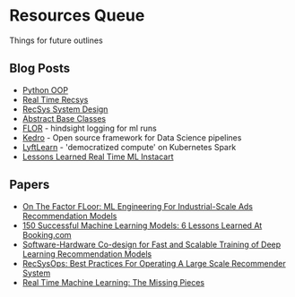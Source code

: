 # Resources Queue
Things for future outlines

## Blog Posts
* [Python OOP](https://www.pythontutorial.net/python-oop/)
* [Real Time Recsys](https://eugeneyan.com/writing/real-time-recommendations/)
* [RecSys System Design](https://applyingml.com/resources/discovery-system-design/)
* [Abstract Base Classes](https://docs.python.org/3/glossary.html#term-abstract-base-class)
* [FLOR](https://github.com/ucbrise/flor) - hindsight logging for ml runs
* [Kedro](https://kedro.readthedocs.io/en/stable/tutorial/tutorial_template.html) - Open source framework for Data Science pipelines
* [LyftLearn](https://eng.lyft.com/how-lyftlearn-democratizes-distributed-compute-through-kubernetes-spark-and-fugue-c0875b97c3d9) - 'democratized compute' on Kubernetes Spark
* [Lessons Learned Real Time ML Instacart](https://tech.instacart.com/lessons-learned-the-journey-to-real-time-machine-learning-at-instacart-942f3a656af3)

## Papers
* [On The Factor FLoor: ML Engineering For Industrial-Scale Ads Recommendation Models](https://arxiv.org/pdf/2209.05310.pdf)
* [150 Successful Machine Learning Models: 6 Lessons Learned At Booking.com](https://dl.acm.org/doi/10.1145/3292500.3330744)
* [Software-Hardware Co-design for Fast and Scalable Training of Deep Learning Recommendation Models](https://arxiv.org/pdf/2104.05158.pdf)
* [RecSysOps: Best Practices For Operating A Large Scale Recommender System](https://dl.acm.org/doi/fullHtml/10.1145/3460231.3474620)
* [Real Time Machine Learning: The Missing Pieces](https://arxiv.org/abs/1703.03924)

